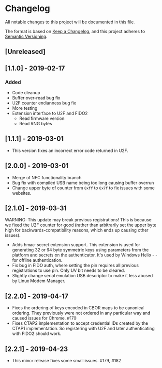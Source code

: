 # Changelog
All notable changes to this project will be documented in this file.

The format is based on [Keep a Changelog](https://keepachangelog.com/en/1.0.0/),
and this project adheres to [Semantic Versioning](https://semver.org/spec/v2.0.0.html).

## [Unreleased]

## [1.1.0] - 2019-02-17
### Added
- Code cleanup
- Buffer over-read bug fix
- U2F counter endianness bug fix
- More testing
- Extension interface to U2F and FIDO2
    - Read firmware version
    - Read RNG bytes

## [1.1.1] - 2019-03-01

- This version fixes an incorrect error code returned in U2F.  

## [2.0.0] - 2019-03-01

- Merge of NFC functionality branch
- Bug fix with compiled USB name being too long causing buffer overrun
- Change upper byte of counter from `0xff` to `0x7f` to fix issues with some websites.

## [2.1.0] - 2019-03-31

WARNING: This update may break previous registrations! This is because we fixed the U2F counter for good (rather than arbitrarily set the upper byte high for backwards-compatibility reasons, which ends up causing other issues).

- Adds hmac-secret extension support. This extension is used for generating 32 or 64 byte symmetric keys using parameters from the platform and secrets on the authenticator. It's used by Windows Hello - - for offline authentication.
- Fix bug in FIDO auth, where setting the pin requires all previous registrations to use pin. Only UV bit needs to be cleared.
- Slightly change serial emulation USB descriptor to make it less abused by Linux Modem Manager.

## [2.2.0] - 2019-04-17

- Fixes the ordering of keys encoded in CBOR maps to be canonical ordering. They previously were not ordered in any particular way and caused issues for Chrome. #170
- Fixes CTAP2 implementation to accept credential IDs created by the CTAP1 implementation. So registering with U2F and later authenticating with FIDO2 should work.

## [2.2.1] - 2019-04-23

- This minor release fixes some small issues. #179, #182
